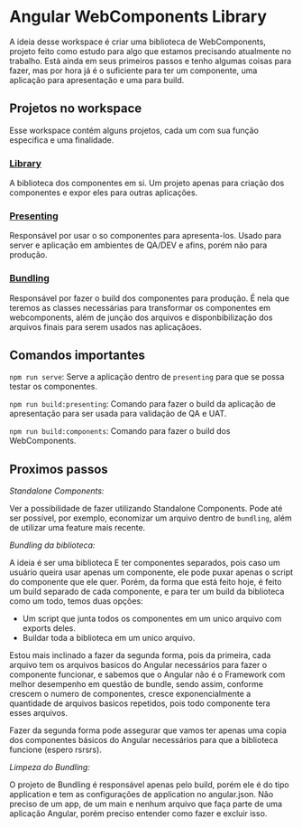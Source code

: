 # Angular WebComponents Library

A ideia desse workspace é criar uma biblioteca de WebComponents, projeto feito como estudo para algo que estamos precisando atualmente no trabalho. Está ainda em seus primeiros passos e tenho algumas coisas para fazer, mas por hora já é o suficiente para ter um componente, uma aplicação para apresentação e uma para build.

## Projetos no workspace

Esse workspace contém alguns projetos, cada um com sua função especifica e uma finalidade.

### [Library](/projects/library/README.md)

A biblioteca dos componentes em si. Um projeto apenas para criação dos componentes e expor eles para outras aplicações.

### [Presenting](/projects/presenting/README.md)

Responsável por usar o so componentes para apresenta-los. Usado para server e aplicação em ambientes de QA/DEV e afins, porém não para produção.

### [Bundling](/projects/bundling/README.md)

Responsável por fazer o build dos componentes para produção. É nela que teremos as classes necessárias para transformar os componentes em webcomponents, além de junção dos arquivos e disponbibilização dos arquivos finais para serem usados nas aplicaçãoes.

## Comandos importantes

`npm run serve`: Serve a aplicação dentro de `presenting` para que se possa testar os componentes.

`npm run build:presenting`: Comando para fazer o build da aplicação de apresentação para ser usada para validação de QA e UAT.

`npm run build:components`: Comando para fazer o build dos WebComponents.

## Proximos passos 

*Standalone Components:*

Ver a possibilidade de fazer utilizando Standalone Components. Pode até ser possível, por exemplo, economizar um arquivo dentro de `bundling`, além de utilizar uma feature mais recente.

*Bundling da biblioteca:*

A ideia é ser uma biblioteca E ter componentes separados, pois caso um usuário queira usar apenas um componente, ele pode puxar apenas o script do componente que ele quer. Porém, da forma que está feito hoje, é feito um build separado de cada componente, e para ter um build da biblioteca como um todo, temos duas opções:

- Um script que junta todos os componentes em um unico arquivo com exports deles.
- Buildar toda a biblioteca em um unico arquivo.

Estou mais inclinado a fazer da segunda forma, pois da primeira, cada arquivo tem os arquivos basicos do Angular necessários para fazer o componente funcionar, e sabemos que o Angular não é o Framework com melhor desempenho em questão de bundle, sendo assim, conforme crescem o numero de componentes, cresce exponencialmente a quantidade de arquivos basicos repetidos, pois todo componente tera esses arquivos.

Fazer da segunda forma pode assegurar que vamos ter apenas uma copia dos componentes básicos do Angular necessários para que a biblioteca funcione (espero rsrsrs).

*Limpeza do Bundling:*

O projeto de Bundling é responsável apenas pelo build, porém ele é do tipo application e tem as configurações de application no angular.json. Não preciso de um app, de um main e nenhum arquivo que faça parte de uma aplicação Angular, porém preciso entender como fazer e excluir isso.
